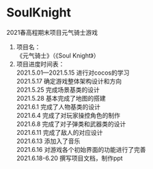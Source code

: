 # SoulKnight  
2021春高程期末项目元气骑士游戏  
1. 项目名：  
《元气骑士》（《Soul Knight》）  
2. 项目进度时间表：  
2021.5.01—2021.5.15 进行对cocos的学习  
2021.5.17 确定游戏整体架构设计和方向  
2021.5.25 完成场景基类的设计  
2021.5.28 基本完成了地图的搭建  
2021.6.1 完成了人物基类的设计  
2021.6.4  完成了对玩家操控角色的制作  
2021.6.8 完成了对子弹类和武器类的设计  
2021.6.11 完成了敌人的对应设计  
2021.6.13 添加入了音乐  
2021.6.16 对游戏各个初始界面的功能进行了完善  
2021.6.18-6.20 撰写项目文档，制作ppt  
